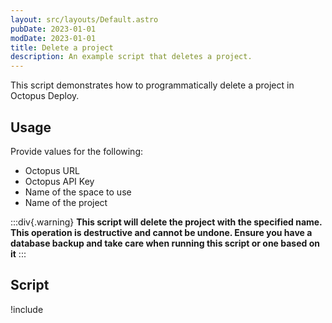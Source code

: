```yaml
---
layout: src/layouts/Default.astro
pubDate: 2023-01-01
modDate: 2023-01-01
title: Delete a project
description: An example script that deletes a project.
---
```


This script demonstrates how to programmatically delete a project in Octopus Deploy.

## Usage
Provide values for the following:
- Octopus URL
- Octopus API Key
- Name of the space to use
- Name of the project

:::div{.warning}
**This script will delete the project with the specified name. This operation is destructive and cannot be undone. Ensure you have a database backup and take care when running this script or one based on it**
:::

## Script

!include <delete-project-by-name-scripts>
